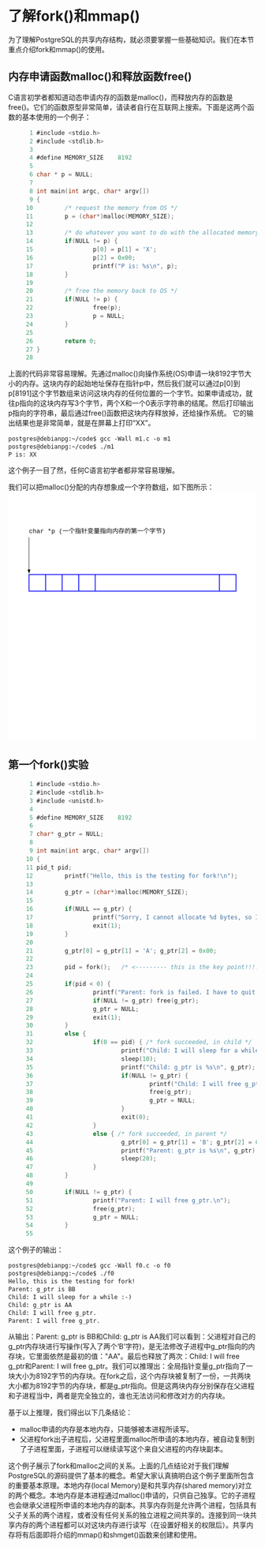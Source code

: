 
# 了解fork()和mmap()

为了理解PostgreSQL的共享内存结构，就必须要掌握一些基础知识。我们在本节重点介绍fork和mmap()的使用。

## 内存申请函数malloc()和释放函数free()

C语言初学者都知道动态申请内存的函数是malloc()，而释放内存的函数是free()。它们的函数原型非常简单，请读者自行在互联网上搜索。下面是这两个函数的基本使用的一个例子：
```c
      1 #include <stdio.h>
      2 #include <stdlib.h>
      3
      4 #define MEMORY_SIZE    8192
      5
      6 char * p = NULL;
      7
      8 int main(int argc, char* argv[])
      9 {
     10         /* request the memory from OS */
     11         p = (char*)malloc(MEMORY_SIZE);
     12
     13         /* do whatever you want to do with the allocated memory */
     14         if(NULL != p) {
     15                 p[0] = p[1] = 'X';
     16                 p[2] = 0x00;
     17                 printf("P is: %s\n", p);
     18         }
     19
     20         /* free the memory back to OS */
     21         if(NULL != p) {
     22                 free(p);
     23                 p = NULL;
     24         }
     25
     26         return 0;
     27 }
     28
```
上面的代码非常容易理解。先通过malloc()向操作系统(OS)申请一块8192字节大小的内存。这块内存的起始地址保存在指针p中，然后我们就可以通过p[0]到p[8191]这个字节数组来访问这块内存的任何位置的一个字节。如果申请成功，就往p指向的这块内存写3个字节，两个X和一个0表示字符串的结尾。然后打印输出p指向的字符串，最后通过free()函数把这块内存释放掉，还给操作系统。
它的输出结果也是非常简单，就是在屏幕上打印“XX”。
```
postgres@debianpg:~/code$ gcc -Wall m1.c -o m1
postgres@debianpg:~/code$ ./m1
P is: XX
```
这个例子一目了然，任何C语言初学者都非常容易理解。

我们可以把malloc()分配的内存想象成一个字符数组，如下图所示：
![](d0011.svg)


## 第一个fork()实验

```c
      1 #include <stdio.h>
      2 #include <stdlib.h>
      3 #include <unistd.h>
      4
      5 #define MEMORY_SIZE    8192
      6
      7 char* g_ptr = NULL;
      8
      9 int main(int argc, char* argv[])
     10 {
     11 pid_t pid;
     12         printf("Hello, this is the testing for fork!\n");
     13
     14         g_ptr = (char*)malloc(MEMORY_SIZE);
     15
     16         if(NULL == g_ptr) {
     17                 printf("Sorry, I cannot allocate %d bytes, so I have to quit!\n", MEMORY_SIZE);
     18                 exit(1);
     19         }
     20
     21         g_ptr[0] = g_ptr[1] = 'A'; g_ptr[2] = 0x00;
     22
     23         pid = fork();   /* <--------- this is the key point!!!!!!! --------------- */
     24
     25         if(pid < 0) {
     26                 printf("Parent: fork is failed. I have to quit!\n");
     27                 if(NULL != g_ptr) free(g_ptr);
     28                 g_ptr = NULL;
     29                 exit(1);
     30         }
     31         else {
     32                 if(0 == pid) { /* fork succeeded, in child */
     33                         printf("Child: I will sleep for a while :-) \n");
     34                         sleep(10);
     35                         printf("Child: g_ptr is %s\n", g_ptr);
     36                         if(NULL != g_ptr) {
     37                                 printf("Child: I will free g_ptr.\n");
     38                                 free(g_ptr);
     39                                 g_ptr = NULL;
     40                         }
     41                         exit(0);
     42                 }
     43                 else { /* fork succeeded, in parent */
     44                         g_ptr[0] = g_ptr[1] = 'B'; g_ptr[2] = 0x00;
     45                         printf("Parent: g_ptr is %s\n", g_ptr);
     46                         sleep(20);
     47                 }
     48         }
     49
     50         if(NULL != g_ptr) {
     51                 printf("Parent: I will free g_ptr.\n");
     52                 free(g_ptr);
     53                 g_ptr = NULL;
     54         }
     55

```
这个例子的输出：
```
postgres@debianpg:~/code$ gcc -Wall f0.c -o f0
postgres@debianpg:~/code$ ./f0
Hello, this is the testing for fork!
Parent: g_ptr is BB
Child: I will sleep for a while :-)
Child: g_ptr is AA
Child: I will free g_ptr.
Parent: I will free g_ptr.

```

从输出：Parent: g_ptr is BB和Child: g_ptr is AA我们可以看到：父进程对自己的g_ptr内存块进行写操作(写入了两个‘B’字符)，是无法修改子进程中g_ptr指向的内存块，它里面依然是最初的值："AA"。最后也释放了两次：Child: I will free g_ptr和Parent: I will free g_ptr。我们可以推理出：全局指针变量g_ptr指向了一块大小为8192字节的内存块。在fork之后，这个内存块被复制了一份，一共两块大小都为8192字节的内存块，都是g_ptr指向。但是这两块内存分别保存在父进程和子进程当中，两者是完全独立的，谁也无法访问和修改对方的内存块。

基于以上推理，我们得出以下几条结论：

- malloc申请的内存是本地内存，只能够被本进程所读写。
- 父进程fork出子进程后，父进程里面malloc所申请的本地内存，被自动复制到了子进程里面，子进程可以继续读写这个来自父进程的内存块副本。

这个例子展示了fork和malloc之间的关系。上面的几点结论对于我们理解PostgreSQL的源码提供了基本的概念。希望大家认真搞明白这个例子里面所包含的重要基本原理。本地内存(local Memory)是和共享内存(shared memory)对立的两个概念。本地内存是本进程通过malloc()申请的，只供自己独享。它的子进程也会继承父进程所申请的本地内存的副本。共享内存则是允许两个进程，包括具有父子关系的两个进程，或者没有任何关系的独立进程之间共享的。连接到同一块共享内存的两个进程都可以对这块内存进行读写（在设置好相关的权限后）。共享内存将有后面即将介绍的mmap()和shmget()函数来创建和使用。






